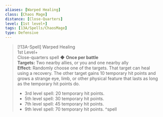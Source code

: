 ```yaml
---
aliases: [Warped Healing]
class: [Chaos Mage]
distance: [Close-Quarters]
level: [1st level+]
tags: [13A/Spells/ChaosMage]
type: Defensive
---
```


> [!13A-Spell] Warped Healing  
> 1st Level+  
> Close-quarters spell ◆ **Once per battle**  
> **Targets:** Two nearby allies, or you and one nearby ally  
> **Effect:** Randomly choose one of the targets. That target can heal using a recovery. The other target gains 10 temporary hit points and grows a strange eye, limb, or other physical feature that lasts as long as the temporary hit points do.
> 
> - 3rd level spell: 20 temporary hit points.
> - 5th level spell: 30 temporary hit points.
> - 7th level spell: 45 temporary hit points.
> - 9th level spell: 70 temporary hit points.
^spell
